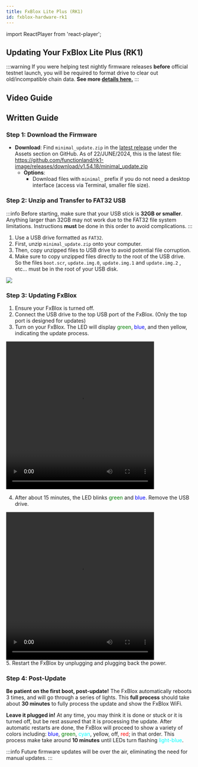```yaml
---
title: FxBlox Lite Plus (RK1)
id: fxblox-hardware-rk1
---
```

import ReactPlayer from 'react-player';

## Updating Your FxBlox Lite Plus (RK1)

:::warning 
If you were helping test nightly firmware releases **before** official testnet launch, you will be required to format drive to clear out old/incompatible chain data. **See more [details here.](../fxblox-app.md/#format-drive)**
:::

## Video Guide

<center>
  <ReactPlayer controls url="https://youtu.be/O4-PoQ5wCqs" />
</center>

## Written Guide
### Step 1: Download the Firmware

- **Download**: Find `minimal_update.zip` in the [latest release](https://github.com/functionland/rk1-image/releases/latest) under the Assets section on GitHub. As of 22/JUNE/2024, this is the latest file: https://github.com/functionland/rk1-image/releases/download/v1.54.18/minimal_update.zip
  - **Options**:
    - Download files with `minimal_` prefix if you do not need a desktop interface (access via Terminal, smaller file size).

### Step 2: Unzip and Transfer to FAT32 USB
:::info 
Before starting, make sure that your USB stick is **32GB or smaller**. Anything larger than 32GB may not work due to the FAT32 file system limitations. Instructions **must** be done in this order to avoid complications.
:::
  1. Use a USB drive formatted as `FAT32`.
  2. First, unzip `minimal_update.zip` onto your computer.
  3. Then, copy unzipped files to USB drive to avoid potential file corruption.
  4. Make sure to copy unzipped files directly to the root of the USB drive. So the files `boot.scr`, `update.img.0`, `update.img.1` and `update.img.2` , etc... must be in the root of your USB disk.

  <div class="text--center">
   <img src="/img/fxyard-network/root-usb.png" style={{width: 700}}/>
</div>

### Step 3: Updating FxBlox

1. Ensure your FxBlox is turned off.
2. Connect the USB drive to the top USB port of the FxBlox. (Only the top port is designed for updates)
3. Turn on your FxBlox. The LED will display <font color="green">green</font>, <font color="blue">blue</font>, and then yellow, indicating the update process.
<div class="text--center">
  <video width="400" height="400" controls>
    <source src="https://github.com/functionland/rk1-image/assets/6176518/06ddf8ed-61a0-4031-b48d-77f7f7ba79eb" type="video/mp4" />
    Your browser does not support the video tag.
  </video>
</div>

4. After about 15 minutes, the LED blinks <font color="green">green</font> and <font color="blue">blue</font>. Remove the USB drive.
<div class="text--center">
  <video width="400" height="400" controls>
    <source src="https://github.com/functionland/rk1-image/assets/6176518/71d42e46-1cc8-4ab7-b573-a11eeaea3289" type="video/mp4" />
    Your browser does not support the video tag.
  </video>
</div>
5. Restart the FxBlox by unplugging and plugging back the power.

### Step 4: Post-Update
**Be patient on the first boot, post-update!** The FxBlox automatically reboots 3 times, and will go through a series of lights. This **full process** should take about **30 minutes** to fully process the update and show the FxBlox WiFi.

**Leave it plugged in!** At any time, you may think it is done or stuck or it is turned off, but be rest assured that it is processing the update. After automatic restarts are done, the FxBlox will proceed to show a variety of colors including: <font color="Blue">blue</font>, <font color="green"> green</font>, <font color="cyan"> cyan</font>, yellow, off, <font color="red"> red</font>; in that order. This process make take around **10 minutes** until LEDs turn flashing <font color="cyan"> light-blue</font>.

:::info
Future firmware updates will be over the air, eliminating the need for manual updates.
:::
